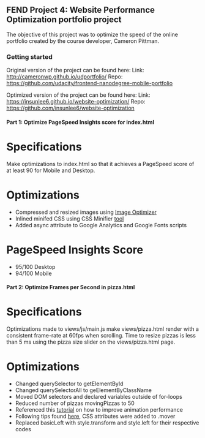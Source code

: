 ## FEND Project 4: Website Performance Optimization portfolio project

The objective of this project was to optimize the speed of the online portfolio created by the course developer, Cameron Pittman. 

### Getting started

Original version of the project can be found here:
Link: http://cameronwp.github.io/udportfolio/
Repo: https://github.com/udacity/frontend-nanodegree-mobile-portfolio

Optimized version of the project can be found here:
Link: https://insunlee6.github.io/website-optimization/
Repo: https://github.com/insunlee6/website-optimization

#### Part 1: Optimize PageSpeed Insights score for index.html

# Specifications
Make optimizations to index.html so that it achieves a PageSpeed score of at least 90 for Mobile and Desktop.

# Optimizations
* Compressed and resized images using [Image Optimizer](http://www.imageoptimizer.net/Home.aspx)
* Inlined minifed CSS using CSS Minifier [tool](https://cssminifier.com/)
* Added async attribute to Google Analytics and Google Fonts scripts

# PageSpeed Insights Score
* 95/100 Desktop
* 94/100 Mobile

#### Part 2: Optimize Frames per Second in pizza.html

# Specifications
Optimizations made to views/js/main.js make views/pizza.html render with a consistent frame-rate at 60fps when scrolling.
Time to resize pizzas is less than 5 ms using the pizza size slider on the views/pizza.html page.

# Optimizations
* Changed querySelector to getElementById
* Changed querySelectorAll to geElementByClassName
* Moved DOM selectors and declared variables outside of for-loops
* Reduced number of pizzas movingPizzas to 50
* Referenced this [tutorial](https://www.html5rocks.com/en/tutorials/speed/animations/) on how to improve animation performance
* Following tips found [here](https://www.sitepoint.com/introduction-to-hardware-acceleration-css-animations/), CSS attributes   were added to .mover 
* Replaced basicLeft with style.transform and style.left for their respective codes

